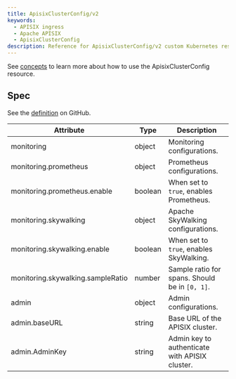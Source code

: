 ```yaml
---
title: ApisixClusterConfig/v2
keywords:
  - APISIX ingress
  - Apache APISIX
  - ApisixClusterConfig
description: Reference for ApisixClusterConfig/v2 custom Kubernetes resource.
---
```

<!--
#
# Licensed to the Apache Software Foundation (ASF) under one or more
# contributor license agreements.  See the NOTICE file distributed with
# this work for additional information regarding copyright ownership.
# The ASF licenses this file to You under the Apache License, Version 2.0
# (the "License"); you may not use this file except in compliance with
# the License.  You may obtain a copy of the License at
#
#     http://www.apache.org/licenses/LICENSE-2.0
#
# Unless required by applicable law or agreed to in writing, software
# distributed under the License is distributed on an "AS IS" BASIS,
# WITHOUT WARRANTIES OR CONDITIONS OF ANY KIND, either express or implied.
# See the License for the specific language governing permissions and
# limitations under the License.
#
-->

See [concepts](https://apisix.apache.org/docs/ingress-controller/concepts/apisix_cluster_config/) to learn more about how to use the ApisixClusterConfig resource.

## Spec

See the [definition](https://github.com/apache/apisix-ingress-controller/blob/master/samples/deploy/crd/v1/ApisixClusterConfig.yaml) on GitHub.

| Attribute                         | Type    | Description                                    |
|-----------------------------------|---------|------------------------------------------------|
| monitoring                        | object  | Monitoring configurations.                     |
| monitoring.prometheus             | object  | Prometheus configurations.                     |
| monitoring.prometheus.enable      | boolean | When set to `true`, enables Prometheus.        |
| monitoring.skywalking             | object  | Apache SkyWalking configurations.              |
| monitoring.skywalking.enable      | boolean | When set to `true`, enables SkyWalking.        |
| monitoring.skywalking.sampleRatio | number  | Sample ratio for spans. Should be in `[0, 1]`. |
| admin                             | object  | Admin configurations.                          |
| admin.baseURL                     | string  | Base URL of the APISIX cluster.                |
| admin.AdminKey                    | string  | Admin key to authenticate with APISIX cluster. |
